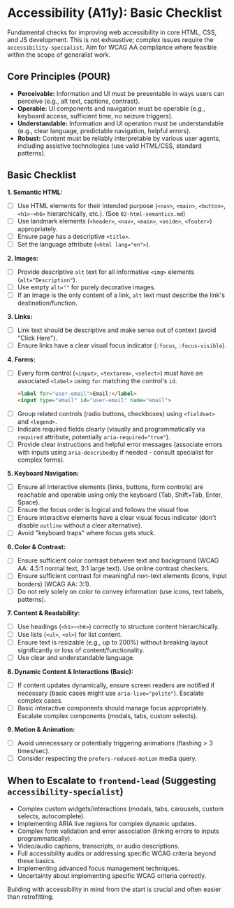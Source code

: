 # Accessibility (A11y): Basic Checklist

Fundamental checks for improving web accessibility in core HTML, CSS, and JS development. This is not exhaustive; complex issues require the `accessibility-specialist`. Aim for WCAG AA compliance where feasible within the scope of generalist work.

## Core Principles (POUR)

*   **Perceivable:** Information and UI must be presentable in ways users can perceive (e.g., alt text, captions, contrast).
*   **Operable:** UI components and navigation must be operable (e.g., keyboard access, sufficient time, no seizure triggers).
*   **Understandable:** Information and UI operation must be understandable (e.g., clear language, predictable navigation, helpful errors).
*   **Robust:** Content must be reliably interpretable by various user agents, including assistive technologies (use valid HTML/CSS, standard patterns).

## Basic Checklist

**1. Semantic HTML:**
*   [ ] Use HTML elements for their intended purpose (`<nav>`, `<main>`, `<button>`, `<h1>`-`<h6>` hierarchically, etc.). (See `02-html-semantics.md`)
*   [ ] Use landmark elements (`<header>`, `<nav>`, `<main>`, `<aside>`, `<footer>`) appropriately.
*   [ ] Ensure page has a descriptive `<title>`.
*   [ ] Set the language attribute (`<html lang="en">`).

**2. Images:**
*   [ ] Provide descriptive `alt` text for all informative `<img>` elements (`alt="Description"`).
*   [ ] Use empty `alt=""` for purely decorative images.
*   [ ] If an image is the only content of a link, `alt` text must describe the link's destination/function.

**3. Links:**
*   [ ] Link text should be descriptive and make sense out of context (avoid "Click Here").
*   [ ] Ensure links have a clear visual focus indicator (`:focus`, `:focus-visible`).

**4. Forms:**
*   [ ] Every form control (`<input>`, `<textarea>`, `<select>`) must have an associated `<label>` using `for` matching the control's `id`.
    ```html
    <label for="user-email">Email:</label>
    <input type="email" id="user-email" name="email">
    ```
*   [ ] Group related controls (radio buttons, checkboxes) using `<fieldset>` and `<legend>`.
*   [ ] Indicate required fields clearly (visually and programmatically via `required` attribute, potentially `aria-required="true"`).
*   [ ] Provide clear instructions and helpful error messages (associate errors with inputs using `aria-describedby` if needed - consult specialist for complex forms).

**5. Keyboard Navigation:**
*   [ ] Ensure all interactive elements (links, buttons, form controls) are reachable and operable using only the keyboard (Tab, Shift+Tab, Enter, Space).
*   [ ] Ensure the focus order is logical and follows the visual flow.
*   [ ] Ensure interactive elements have a clear visual focus indicator (don't disable `outline` without a clear alternative).
*   [ ] Avoid "keyboard traps" where focus gets stuck.

**6. Color & Contrast:**
*   [ ] Ensure sufficient color contrast between text and background (WCAG AA: 4.5:1 normal text, 3:1 large text). Use online contrast checkers.
*   [ ] Ensure sufficient contrast for meaningful non-text elements (icons, input borders) (WCAG AA: 3:1).
*   [ ] Do not rely solely on color to convey information (use icons, text labels, patterns).

**7. Content & Readability:**
*   [ ] Use headings (`<h1>`-`<h6>`) correctly to structure content hierarchically.
*   [ ] Use lists (`<ul>`, `<ol>`) for list content.
*   [ ] Ensure text is resizable (e.g., up to 200%) without breaking layout significantly or loss of content/functionality.
*   [ ] Use clear and understandable language.

**8. Dynamic Content & Interactions (Basic):**
*   [ ] If content updates dynamically, ensure screen readers are notified if necessary (basic cases might use `aria-live="polite"`). Escalate complex cases.
*   [ ] Basic interactive components should manage focus appropriately. Escalate complex components (modals, tabs, custom selects).

**9. Motion & Animation:**
*   [ ] Avoid unnecessary or potentially triggering animations (flashing > 3 times/sec).
*   [ ] Consider respecting the `prefers-reduced-motion` media query.

## When to Escalate to `frontend-lead` (Suggesting `accessibility-specialist`)

*   Complex custom widgets/interactions (modals, tabs, carousels, custom selects, autocomplete).
*   Implementing ARIA live regions for complex dynamic updates.
*   Complex form validation and error association (linking errors to inputs programmatically).
*   Video/audio captions, transcripts, or audio descriptions.
*   Full accessibility audits or addressing specific WCAG criteria beyond these basics.
*   Implementing advanced focus management techniques.
*   Uncertainty about implementing specific WCAG criteria correctly.

Building with accessibility in mind from the start is crucial and often easier than retrofitting.
